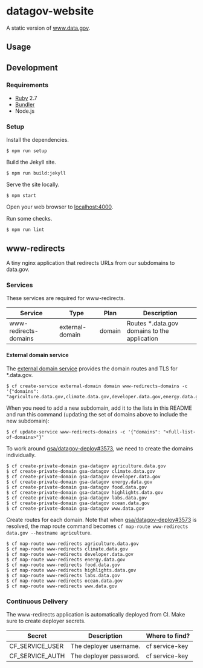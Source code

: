 # datagov-website

A static version of www.data.gov.

## Usage


## Development

### Requirements

- [Ruby](https://www.ruby-lang.org/en/) 2.7
- [Bundler](https://bundler.io/)
- Node.js


### Setup

Install the dependencies.

    $ npm run setup

Build the Jekyll site.

    $ npm run build:jekyll

Serve the site locally.

    $ npm start

Open your web browser to [localhost:4000](http://localhost:4000/).

Run some checks.

    $ npm run lint

## www-redirects

A tiny nginx application that redirects URLs from our subdomains to data.gov.


### Services

These services are required for www-redirects.

Service | Type | Plan | Description
------- | ---- | ---- | -----------
www-redirects-domains | external-domain | domain | Routes \*.data.gov domains to the application 


#### External domain service

The [external domain service](https://cloud.gov/docs/services/external-domain-service/) provides the domain routes and TLS for \*.data.gov. 

    $ cf create-service external-domain domain www-redirects-domains -c '{"domains": "agriculture.data.gov,climate.data.gov,developer.data.gov,energy.data.gov,food.data.gov,highlights.data.gov,labs.data.gov,ocean.data.gov,www.data.gov"}'
    
 When you need to add a new subdomain, add it to the lists in this README and run this command (updating the set of domains above to include the new subdomain):
 
    $ cf update-service www-redirects-domains -c '{"domains": "<full-list-of-domains>"}'
    
To work around [gsa/datagov-deploy#3573](https://github.com/GSA/datagov-deploy/issues/3573), we need to create the domains individually.

    $ cf create-private-domain gsa-datagov agriculture.data.gov
    $ cf create-private-domain gsa-datagov climate.data.gov
    $ cf create-private-domain gsa-datagov developer.data.gov
    $ cf create-private-domain gsa-datagov energy.data.gov
    $ cf create-private-domain gsa-datagov food.data.gov
    $ cf create-private-domain gsa-datagov highlights.data.gov
    $ cf create-private-domain gsa-datagov labs.data.gov
    $ cf create-private-domain gsa-datagov ocean.data.gov
    $ cf create-private-domain gsa-datagov www.data.gov

Create routes for each domain. Note that when [gsa/datagov-deploy#3573](https://github.com/GSA/datagov-deploy/issues/3573) is resolved, the map route command becomes `cf map-route www-redirects data.gov --hostname agriculture`.

    $ cf map-route www-redirects agriculture.data.gov
    $ cf map-route www-redirects climate.data.gov
    $ cf map-route www-redirects developer.data.gov
    $ cf map-route www-redirects energy.data.gov
    $ cf map-route www-redirects food.data.gov
    $ cf map-route www-redirects highlights.data.gov
    $ cf map-route www-redirects labs.data.gov
    $ cf map-route www-redirects ocean.data.gov
    $ cf map-route www-redirects www.data.gov


### Continuous Delivery

The www-redirects application is automatically deployed from CI. Make sure to
create deployer secrets.

Secret | Description | Where to find?
------ | ----------- | --------------
CF_SERVICE_USER | The deployer username. | cf service-key
CF_SERVICE_AUTH | The deployer password. | cf service-key


